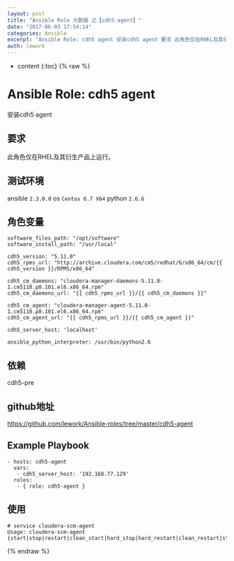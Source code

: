 ```yaml
---
layout: post
title: "Ansible Role 大数据 之【cdh5-agent】"
date: "2017-06-03 17:54:14"
categories: Ansible
excerpt: "Ansible Role: cdh5 agent 安装cdh5 agent 要求 此角色仅在RHEL及其衍生产品上运行。 测试环境 ansibl..."
auth: lework
---
```

* content
{:toc}
{% raw %}

# Ansible Role: cdh5 agent

安装cdh5 agent

## 要求

此角色仅在RHEL及其衍生产品上运行。

## 测试环境

ansible `2.3.0.0`
os `Centos 6.7 X64`
python `2.6.6`

## 角色变量
	software_files_path: "/opt/software"
	software_install_path: "/usr/local"

	cdh5_version: "5.11.0"
	cdh5_rpms_url: "http://archive.cloudera.com/cm5/redhat/6/x86_64/cm/{{ cdh5_version }}/RPMS/x86_64"

	cdh5_cm_daemons: "cloudera-manager-daemons-5.11.0-1.cm5110.p0.101.el6.x86_64.rpm"
	cdh5_cm_daemons_url: "{{ cdh5_rpms_url }}/{{ cdh5_cm_daemons }}"

	cdh5_cm_agent: "cloudera-manager-agent-5.11.0-1.cm5110.p0.101.el6.x86_64.rpm"
	cdh5_cm_agent_url: "{{ cdh5_rpms_url }}/{{ cdh5_cm_agent }}"

	cdh5_server_host: 'localhost'

	ansible_python_interpreter: /usr/bin/python2.6

## 依赖

cdh5-pre

## github地址
https://github.com/lework/Ansible-roles/tree/master/cdh5-agent

## Example Playbook

	- hosts: cdh5-agent
	  vars:
	   - cdh5_server_host: '192.168.77.129'
	  roles:
	   - { role: cdh5-agent }
	   
## 使用

```
# service cloudera-scm-agent 
Usage: cloudera-scm-agent {start|stop|restart|clean_start|hard_stop|hard_restart|clean_restart|status|condrestart}
```
{% endraw %}
